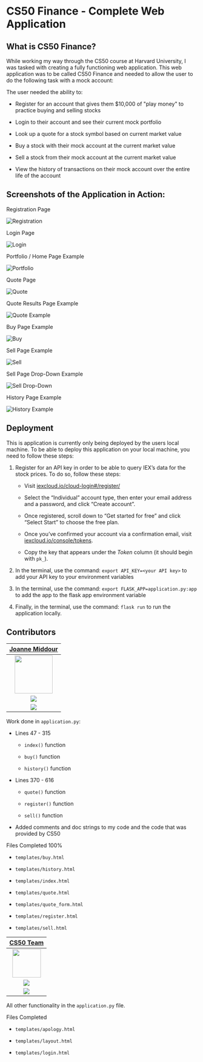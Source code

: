 # CS50 Finance - Complete Web Application

## What is CS50 Finance?

While working my way through the CS50 course at Harvard University, I was tasked with creating a fully functioning web application. This web application was to be called CS50 Finance and needed to allow the user to do the following task with a mock account:

The user needed the ability to:

- Register for an account that gives them $10,000 of "play money" to practice buying and selling stocks

- Login to their account and see their current mock portfolio

- Look up a quote for a stock symbol based on current market value

- Buy a stock with their mock account at the current market value

- Sell a stock from their mock account at the current market value

- View the history of transactions on their mock account over the entire life of the account

## Screenshots of the Application in Action:

Registration Page

![Registration](https://github.com/jmmiddour/CS50/blob/main/pset9/finance/images/registration_screenshot1.jpg?raw=true)

Login Page

![Login](https://raw.githubusercontent.com/jmmiddour/CS50/main/pset9/finance/images/index_screenshot1.jpg)

Portfolio / Home Page Example

![Portfolio](https://github.com/jmmiddour/CS50/blob/main/pset9/finance/images/index_screenshot2.jpg?raw=true)

Quote Page

![Quote](https://github.com/jmmiddour/CS50/blob/main/pset9/finance/images/quote_screenshot1.jpg?raw=true)

Quote Results Page Example

![Quote Example](https://github.com/jmmiddour/CS50/blob/main/pset9/finance/images/quote_screenshot2.jpg?raw=true)

Buy Page Example

![Buy](https://github.com/jmmiddour/CS50/blob/main/pset9/finance/images/buy_screenshot1.jpg?raw=true)

Sell Page Example

![Sell](https://github.com/jmmiddour/CS50/blob/main/pset9/finance/images/sell_screenshot1.jpg?raw=true)

Sell Page Drop-Down Example

![Sell Drop-Down](https://github.com/jmmiddour/CS50/blob/main/pset9/finance/images/sell_screenshot2.jpg?raw=true)

History Page Example

![History Example](https://github.com/jmmiddour/CS50/blob/main/pset9/finance/images/history_screenshot2.jpg?raw=true)

## Deployment

This is application is currently only being deployed by the users local machine. To be able to deploy this application on your local machine, you need to follow these steps:

1. Register for an API key in order to be able to query IEX’s data for the stock prices. To do so, follow these steps:

    - Visit [iexcloud.io/cloud-login#/register/](https://iexcloud.io/cloud-login#/register/)
    
    - Select the “Individual” account type, then enter your email address and a password, and click “Create account”.
    
    - Once registered, scroll down to “Get started for free” and click “Select Start” to choose the free plan.
    
    - Once you’ve confirmed your account via a confirmation email, visit [iexcloud.io/console/tokens](https://iexcloud.io/console/tokens).
    
    - Copy the key that appears under the *Token* column (it should begin with `pk_`).
    
2. In the terminal, use the command: `export API_KEY=<your API key>` to add your API key to your environment variables

3. In the terminal, use the command: `export FLASK_APP=application.py:app` to add the app to the flask app environment variable

4. Finally, in the terminal, use the command: `flask run` to run the application locally.

## Contributors

| [Joanne Middour](https://github.com/jmmiddour) | 
| :---: | 
| [<img src="https://avatars.githubusercontent.com/u/64432505?v=4" width = "100"/>](https://github.com/jmmiddour) |
| [<img src="https://img.shields.io/badge/-Github-333?style=flat&logo=Github&logoColor=white">](https://github.com/jmmiddour) |
| [<img src="https://img.shields.io/badge/-LinkedIn-blue?style=flat&logo=Linkedin&logoColor=white">](https://www.linkedin.com/in/joanne-middour/) |

Work done in `application.py`:

- Lines 47 - 315

    - `index()` function
    
    - `buy()` function

    - `history()` function

- Lines 370 - 616

    - `quote()` function

    - `register()` function
    
    - `sell()` function
    
- Added comments and doc strings to my code and the code that was provided by CS50

Files Completed 100%

- `templates/buy.html`

- `templates/history.html`

- `templates/index.html`

- `templates/quote.html`

- `templates/quote_form.html`

- `templates/register.html`

- `templates/sell.html`

| [CS50 Team](https://github.com/cs50) | 
| :---: | 
| [<img src="https://avatars.githubusercontent.com/u/788676?s=200&v=4" width = "75" />](https://github.com/cs50) |
| [<img src="https://img.shields.io/badge/-Github-333?style=flat&logo=Github&logoColor=white">](https://github.com/cs50) |
| [<img src="https://img.shields.io/badge/-LinkedIn-blue?style=flat&logo=Linkedin&logoColor=white">](https://www.linkedin.com/school/cs50/) |

All other functionality in the `application.py` file.

Files Completed

- `templates/apology.html`
  
- `templates/layout.html`
  
- `templates/login.html`
